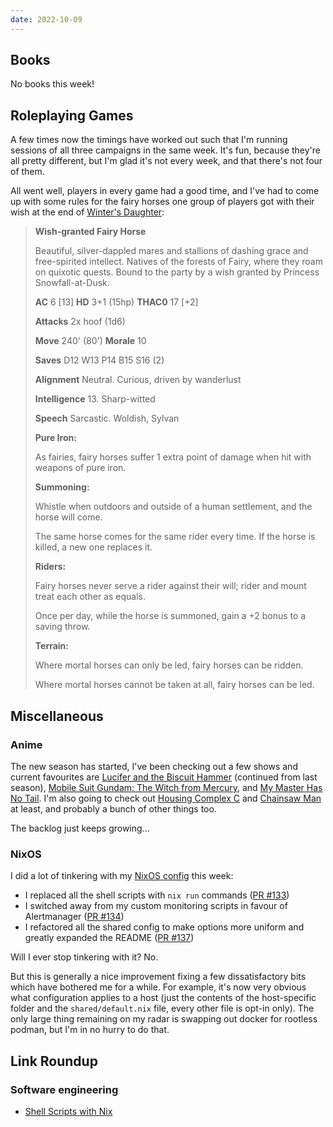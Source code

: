 ```yaml
---
date: 2022-10-09
---
```


## Books

No books this week!


## Roleplaying Games

A few times now the timings have worked out such that I'm running sessions of
all three campaigns in the same week.  It's fun, because they're all pretty
different, but I'm glad it's not every week, and that there's not four of them.

All went well, players in every game had a good time, and I've had to come up
with some rules for the fairy horses one group of players got with their wish at
the end of [Winter's Daughter][]:

> **Wish-granted Fairy Horse**
>
> Beautiful, silver-dappled mares and stallions of dashing grace and
> free-spirited intellect. Natives of the forests of Fairy, where they roam on
> quixotic quests. Bound to the party by a wish granted by Princess
> Snowfall-at-Dusk.
>
> **AC** 6 [13] **HD** 3+1 (15hp) **THAC0** 17 [+2]
>
> **Attacks** 2x hoof (1d6)
>
> **Move** 240' (80') **Morale** 10
>
> **Saves** D12 W13 P14 B15 S16 (2)
>
> **Alignment** Neutral. Curious, driven by wanderlust
>
> **Intelligence** 13. Sharp-witted
>
> **Speech** Sarcastic. Woldish, Sylvan
>
> **Pure Iron:**
>
> As fairies, fairy horses suffer 1 extra point of damage when hit with weapons
> of pure iron.
>
> **Summoning:**
>
> Whistle when outdoors and outside of a human settlement, and the horse will
> come.
>
> The same horse comes for the same rider every time. If the horse is killed, a
> new one replaces it.
>
> **Riders:**
>
> Fairy horses never serve a rider against their will; rider and mount treat
> each other as equals.
>
> Once per day, while the horse is summoned, gain a +2 bonus to a saving throw.
>
> **Terrain:**
>
> Where mortal horses can only be led, fairy horses can be ridden.
>
> Where mortal horses cannot be taken at all, fairy horses can be led.

[Winter's Daughter]: https://necroticgnome.com/products/dolmenwood-winters-daughter


## Miscellaneous

### Anime

The new season has started, I've been checking out a few shows and current
favourites are [Lucifer and the Biscuit Hammer][] (continued from last season),
[Mobile Suit Gundam: The Witch from Mercury][], and [My Master Has No Tail][].
I'm also going to check out [Housing Complex C][] and [Chainsaw Man][] at least,
and probably a bunch of other things too.

The backlog just keeps growing...

[Lucifer and the Biscuit Hammer]: https://anidb.net/anime/17150
[Mobile Suit Gundam: The Witch from Mercury]: https://anidb.net/anime/16700
[My Master Has No Tail]: https://anidb.net/anime/16512
[Housing Complex C]: https://anidb.net/anime/17266
[Chainsaw Man]: https://anidb.net/anime/15914

### NixOS

I did a lot of tinkering with my [NixOS config][] this week:

- I replaced all the shell scripts with `nix run` commands ([PR #133](https://github.com/barrucadu/nixfiles/pull/133))
- I switched away from my custom monitoring scripts in favour of Alertmanager ([PR #134](https://github.com/barrucadu/nixfiles/pull/134))
- I refactored all the shared config to make options more uniform and greatly expanded the README ([PR #137](https://github.com/barrucadu/nixfiles/pull/137))

Will I ever stop tinkering with it?  No.

But this is generally a nice improvement fixing a few dissatisfactory bits which
have bothered me for a while.  For example, it's now very obvious what
configuration applies to a host (just the contents of the host-specific folder
and the `shared/default.nix` file, every other file is opt-in only).  The only
large thing remaining on my radar is swapping out docker for rootless podman,
but I'm in no hurry to do that.

[NixOS config]: https://github.com/barrucadu/nixfiles


## Link Roundup

### Software engineering

- [Shell Scripts with Nix](https://www.ertt.ca/nix/shell-scripts/)
